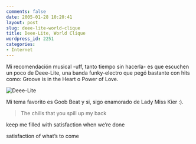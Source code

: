 ```yaml
---
comments: false
date: 2005-01-28 10:20:41
layout: post
slug: deee-lite-world-clique
title: Deee-Lite, World Clique
wordpress_id: 2251
categories:
- Internet
---
```


Mi recomendación musical -uff, tanto tiempo sin hacerla- es que escuchen un poco de Deee-Lite, una banda funky-electro que pegó bastante con hits como: Groove is in the Heart o Power of Love.





![Deee-Lite](http://www.minid.net/images/deee-lite.png)





Mi tema favorito es Goob Beat y si, sigo enamorado de Lady Miss Kier :).





> The chills that you spill up my back  

keep me filled with satisfaction when we’re done  

satisfaction of what’s to come




 
